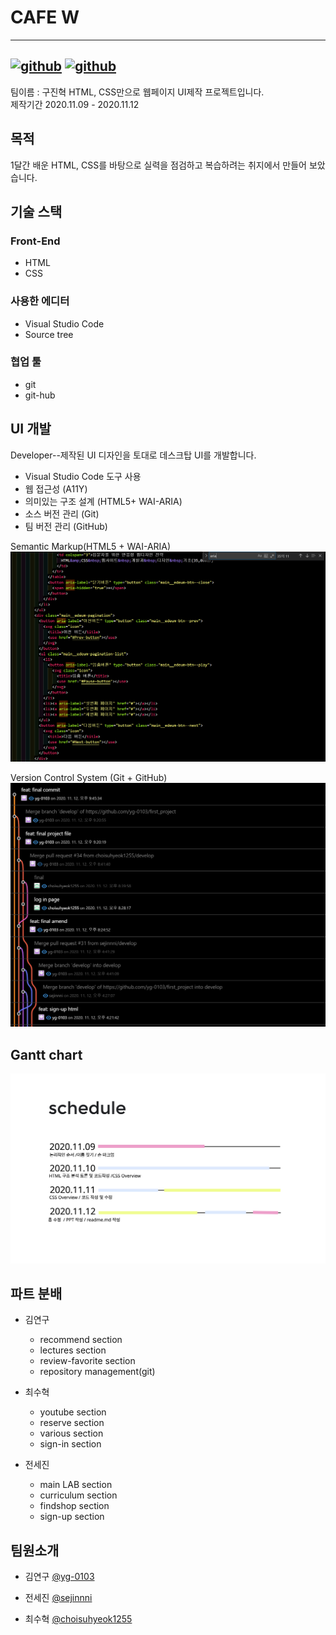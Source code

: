 # CAFE W  
---
[![github](https://img.shields.io/github/issues/yg-0103/first_project)](https://github.com/yg-0103/first_project/issues)
[![github](https://img.shields.io/github/issues-pr-closed/yg-0103/first_project?color=green)](https://github.com/yg-0103/first_project/pulls?q=is%3Apr+is%3Aclosed)
---

팀이름 : 구진혁
HTML, CSS만으로 웹페이지 UI제작 프로젝트입니다.  
제작기간 2020.11.09 - 2020.11.12  

## 목적  
1달간 배운 HTML, CSS를 바탕으로 실력을 점검하고 복습하려는 취지에서 만들어 보았습니다.  

## 기술 스택  
### Front-End  
- HTML  
- CSS  
### 사용한 에디터
- Visual Studio Code
- Source tree
### 협업 툴  
- git  
- git-hub

## UI 개발  
Developer--제작된 UI 디자인을 토대로 데스크탑 UI를 개발합니다.  
- Visual Studio Code 도구 사용  
- 웹 접근성 (A11Y)  
- 의미있는 구조 설계 (HTML5+ WAI-ARIA)  
- 소스 버전 관리 (Git)  
- 팀 버전 관리 (GitHub)

Semantic Markup(HTML5 + WAI-ARIA) 
![이미지](./images/readme_images/SemanticMarkupp.png)

Version Control System (Git + GitHub)
![이미지](./images/readme_images/gitt.png)
 
## Gantt chart  
![이미지](./images/readme_images/ganttchart.png)

## 파트 분배  
- 김연구  
  - recommend section
  - lectures section  
  - review-favorite section  
  - repository management(git)

- 최수혁
  - youtube section  
  - reserve section  
  - various section  
  - sign-in section

- 전세진
  - main LAB section  
  - curriculum section
  - findshop section  
  - sign-up section

## 팀원소개  
- 김연구 <a href="https://github.com/yg-0103">@yg-0103</a>  

- 전세진 <a href="https://github.com/sejinnni?tab=repositories">@sejinnni</a>  

- 최수혁 <a href="https://github.com/choisuhyeok1255">@choisuhyeok1255</a>
